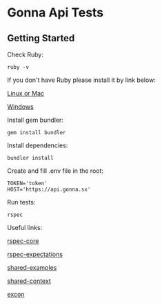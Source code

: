 # Gonna Api Tests

## Getting Started

Check Ruby:

```
ruby -v
```

If you don't have Ruby please install it by link below:

[Linux or Mac](https://rvm.io/)

[Windows](https://rubyinstaller.org/downloads/)

Install gem bundler:

```
gem install bundler
```

Install dependencies:

```
bundler install
```

Create and fill .env file in the root:

```
TOKEN='token'
HOST='https://api.gonna.sx'
```

Run tests:

```
rspec
```

Useful links:

[rspec-core](https://github.com/rspec/rspec-core)

[rspec-expectations](https://github.com/rspec/rspec-expectations)

[shared-examples](https://relishapp.com/rspec/rspec-core/docs/example-groups/shared-examples)

[shared-context](https://relishapp.com/rspec/rspec-core/docs/example-groups/shared-context)

[excon](https://github.com/excon/excon)
